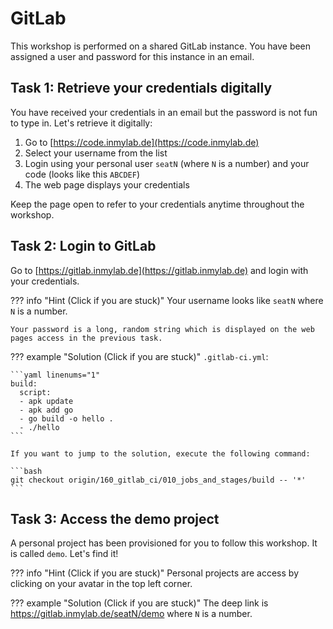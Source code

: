 # GitLab

This workshop is performed on a shared GitLab instance. You have been assigned a user and password for this instance in an email.

## Task 1: Retrieve your credentials digitally

You have received your credentials in an email but the password is not fun to type in. Let's retrieve it digitally:

1. Go to [https://code.inmylab.de](https://code.inmylab.de)
1. Select your username from the list
1. Login using your personal user `seatN` (where `N` is a number) and your code (looks like this `ABCDEF`)
1. The web page displays your credentials

Keep the page open to refer to your credentials anytime throughout the workshop.

## Task 2: Login to GitLab

Go to [https://gitlab.inmylab.de](https://gitlab.inmylab.de) and login with your credentials.

??? info "Hint (Click if you are stuck)"
    Your username looks like `seatN` where `N` is a number.

    Your password is a long, random string which is displayed on the web pages access in the previous task.

??? example "Solution (Click if you are stuck)"
    `.gitlab-ci.yml`:

    ```yaml linenums="1"
    build:
      script:
      - apk update
      - apk add go
      - go build -o hello .
      - ./hello
    ```
    
    If you want to jump to the solution, execute the following command:

    ```bash
    git checkout origin/160_gitlab_ci/010_jobs_and_stages/build -- '*'
    ```

## Task 3: Access the demo project

A personal project has been provisioned for you to follow this workshop. It is called `demo`. Let's find it!

??? info "Hint (Click if you are stuck)"
    Personal projects are access by clicking on your avatar in the top left corner.

??? example "Solution (Click if you are stuck)"
    The deep link is https://gitlab.inmylab.de/seatN/demo where `N` is a number.

